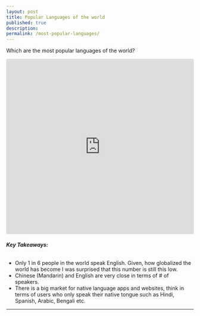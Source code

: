 ```yaml
---
layout: post
title: Popular Languages of the world
published: true
description: 
permalink: /most-popular-languages/
---
```


Which are the most popular languages of the world?

<iframe title="Most Popular Languages of the world " aria-label="Bar Chart" id="datawrapper-chart-VW8wl" src="https://datawrapper.dwcdn.net/VW8wl/2/" scrolling="no" frameborder="0" style="width: 0; min-width: 100% !important; border: none;" height="472"></iframe><script type="text/javascript">!function(){"use strict";window.addEventListener("message",(function(a){if(void 0!==a.data["datawrapper-height"])for(var e in a.data["datawrapper-height"]){var t=document.getElementById("datawrapper-chart-"+e)||document.querySelector("iframe[src*='"+e+"']");t&&(t.style.height=a.data["datawrapper-height"][e]+"px")}}))}();
</script>

###### **Key Takeaways:** 
 - Only 1 in 6 people in the world speak English. Given, how globalized the world has become I was surprised that this number is still this low. 
 - Chinese (Mandarin) and English are very close in terms of # of speakers.    
 - There is a big market for native language apps and websites, think in terms of users who only speak their native tongue such as Hindi, Spanish, Arabic, Bengali etc.  

---



